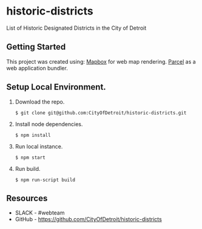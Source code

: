 # historic-districts
List of Historic Designated Districts in the City of Detroit

## Getting Started

This project was created using:
    [Mapbox](https://docs.mapbox.com/mapbox-gl-js/api/) for web map rendering.
    [Parcel](https://parceljs.org/) as a web application bundler.

## Setup Local Environment.

1. Download the repo.
    ```
    $ git clone git@github.com:CityOfDetroit/historic-districts.git
    ```
2. Install node dependencies.

    ```
    $ npm install
    ```

3. Run local instance.
    ```
    $ npm start
    ```

4. Run build.
    ```
    $ npm run-script build
    ```
## Resources

* SLACK - #webteam
* GitHub - https://github.com/CityOfDetroit/historic-districts

